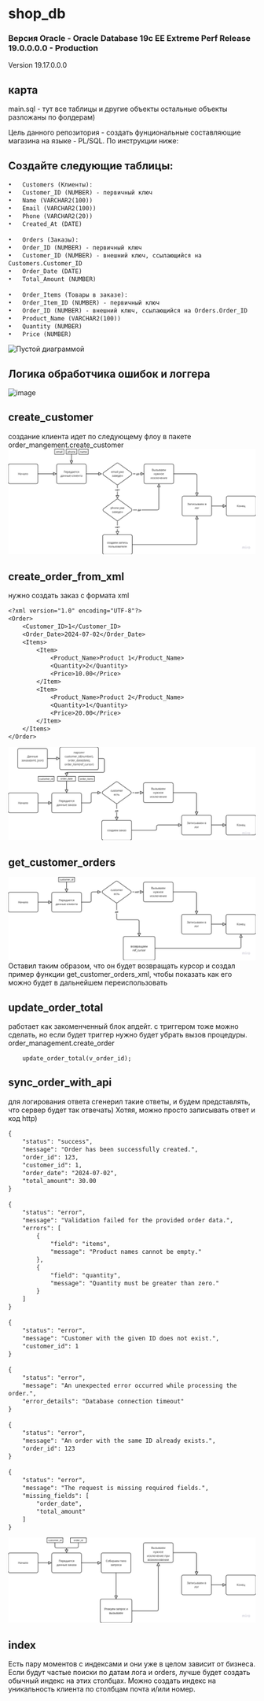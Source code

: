# shop_db

### Версия Oracle - Oracle Database 19c EE Extreme Perf Release 19.0.0.0.0 - Production
Version 19.17.0.0.0

## карта
main.sql - тут все таблицы и другие объекты 
остальные объекты разложаны по фолдерам)

Цель данного репозитория - создать фунциональные составляющие магазина на языке - PL/SQL. По инструкции ниже:

## Создайте следующие таблицы:
	•	Customers (Клиенты):
	•	Customer_ID (NUMBER) - первичный ключ
	•	Name (VARCHAR2(100))
	•	Email (VARCHAR2(100))
	•	Phone (VARCHAR2(20))
	•	Created_At (DATE)
 
	•	Orders (Заказы):
	•	Order_ID (NUMBER) - первичный ключ
	•	Customer_ID (NUMBER) - внешний ключ, ссылающийся на Customers.Customer_ID
	•	Order_Date (DATE)
	•	Total_Amount (NUMBER)
 
	•	Order_Items (Товары в заказе):
	•	Order_Item_ID (NUMBER) - первичный ключ
	•	Order_ID (NUMBER) - внешний ключ, ссылающийся на Orders.Order_ID
	•	Product_Name (VARCHAR2(100))
	•	Quantity (NUMBER)
	•	Price (NUMBER)
 ![Пустой диаграммой](https://github.com/user-attachments/assets/f413c676-215b-46ae-9259-f1105db63c3f)

## Логика обработчика ошибок и логгера 
![image](https://github.com/user-attachments/assets/9e46deee-20b7-4471-a4fc-3674fbc38c8e)


## create_customer
создание клиента идет по следующему флоу в пакете order_mangement.create_customer
![alt text](assets/image.png)

## create_order_from_xml
нужно создать заказ с формата xml
```
<?xml version="1.0" encoding="UTF-8"?>
<Order>
    <Customer_ID>1</Customer_ID>
    <Order_Date>2024-07-02</Order_Date>
    <Items>
        <Item>
            <Product_Name>Product 1</Product_Name>
            <Quantity>2</Quantity>
            <Price>10.00</Price>
        </Item>
        <Item>
            <Product_Name>Product 2</Product_Name>
            <Quantity>1</Quantity>
            <Price>20.00</Price>
        </Item>
    </Items>
</Order>
```

![alt text](assets/image-1.png)

## get_customer_orders
![alt text](assets/image-2.png)
Оставил таким образом, что он будет возвращать курсор и создал пример функции get_customer_orders_xml, чтобы показать как его можно будет в дальнейшем переиспользовать

## update_order_total

работает как закоменченный блок апдейт. с триггером тоже можно сделать, но если будет триггер нужно будет убрать вызов процедуры. order_management.create_order

```
    update_order_total(v_order_id);
```

## sync_order_with_api
для логирования ответа сгенерил такие ответы, и будем представлять, что сервер будет так отвечать) Хотяя, можно просто записывать ответ и код http)

```
{
    "status": "success",
    "message": "Order has been successfully created.",
    "order_id": 123,
    "customer_id": 1,
    "order_date": "2024-07-02",
    "total_amount": 30.00
}

{
    "status": "error",
    "message": "Validation failed for the provided order data.",
    "errors": [
        {
            "field": "items",
            "message": "Product names cannot be empty."
        },
        {
            "field": "quantity",
            "message": "Quantity must be greater than zero."
        }
    ]
}

{
    "status": "error",
    "message": "Customer with the given ID does not exist.",
    "customer_id": 1
}

{
    "status": "error",
    "message": "An unexpected error occurred while processing the order.",
    "error_details": "Database connection timeout"
}

{
    "status": "error",
    "message": "An order with the same ID already exists.",
    "order_id": 123
}

{
    "status": "error",
    "message": "The request is missing required fields.",
    "missing_fields": [
        "order_date",
        "total_amount"
    ]
}

```

![alt text](assets/image-3.png)


## index

Есть пару моментов с индексами и они уже в целом зависит от бизнеса. Если будут частые поиски по датам лога и orders, лучше будет создать обычный индекс на этих столбцах. Можно создать индекс на уникальность клиента по столбцам почта и/или номер.

